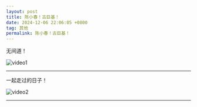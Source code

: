 ```yaml
---
layout: post
title: 陈小春！古巨基！
date: 2024-12-06 22:06:05 +0800
tag: 其他
permalink: 陈小春！古巨基！
---
```

无间道！  

![video1](https://github.com/user-attachments/assets/ea49fc96-c7d6-467a-acd2-ccb22ac56336)

---

一起走过的日子！  

![video2](https://github.com/user-attachments/assets/82686f1b-fb0b-47d9-9e33-ef8884546ebd)

---

